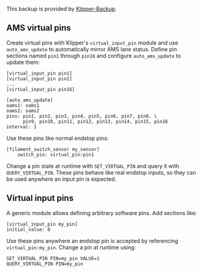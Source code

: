 

This backup is provided by [Klipper-Backup](https://github.com/Staubgeborener/klipper-backup).

## AMS virtual pins

Create virtual pins with Klipper's `virtual_input_pin` module and use
`auto_ams_update` to automatically mirror AMS lane status. Define pin
sections named `pin1` through `pin16` and configure `auto_ams_update`
to update them:

```
[virtual_input_pin pin1]
[virtual_input_pin pin2]
...
[virtual_input_pin pin16]

[auto_ams_update]
oams1: oams1
oams2: oams2
pins: pin1, pin2, pin3, pin4, pin5, pin6, pin7, pin8, \
      pin9, pin10, pin11, pin12, pin13, pin14, pin15, pin16
interval: 1
```

Use these pins like normal endstop pins:

```
[filament_switch_sensor my_sensor]
    switch_pin: virtual_pin:pin1
```

Change a pin state at runtime with `SET_VIRTUAL_PIN` and query it with
`QUERY_VIRTUAL_PIN`. These pins behave like real endstop inputs, so they
can be used anywhere an input pin is expected.

## Virtual input pins

A generic module allows defining arbitrary software pins. Add sections like:

```
[virtual_input_pin my_pin]
initial_value: 0
```

Use these pins anywhere an endstop pin is accepted by referencing
`virtual_pin:my_pin`. Change a pin at runtime using:

```
SET_VIRTUAL_PIN PIN=my_pin VALUE=1
QUERY_VIRTUAL_PIN PIN=my_pin
```

